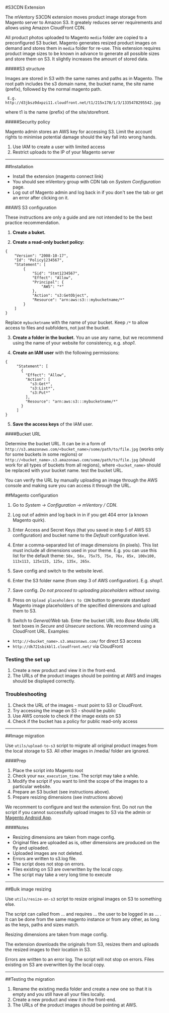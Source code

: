 #S3CDN Extension

The mVentory S3CDN extension moves product image storage from Magento server to Amazon S3. It greately reduces server requirements and allows using Amazon CloudFront CDN.

All product photos uploaded to Magento `media` folder are copied to a preconfigured S3 bucket.
Magento generates resized product images on demand and stores them in `media` folder for re-use. This extension requires product image sizes to be known in advance to generate all possible sizes and store them on S3. It slightly increases the amount of stored data.


#####S3 structure

Images are stored in S3 with the same names and paths as in Magento. The root path includes the s3 domain name, the bucket name, the site name (prefix), followed by the normal magento path.

     E.g. http://d3jbsz0dxpzi11.cloudfront.net/t1/215x170/1/3/1335478295542.jpg

where t1 is the name (prefix) of the site/storefront.

#####Security policy

Magento admin stores an AWS key for accessing S3. Limit the account rights to minimise potential damage should the key fall into wrong hands.

1. Use IAM to create a user with limited access
2. Restrict uploads to the IP of your Magento server

***

##Installation

* Install the extension (magento connect link)
* You should see mVentory group with CDN tab on _System Configuration_ page.
* Log out of Magento admin and log back in if you don't see the tab or get an error after clicking on it.

##AWS S3 configuration

These instructions are only a guide and are not intended to be the best practice recommendation.

1) **Create a buket.**

2) **Create a read-only bucket policy:**

```
{
    "Version": "2008-10-17",
    "Id": "Policy1234567",
    "Statement": [
    	{
    		"Sid": "Stmt1234567",
    		"Effect": "Allow",
    		"Principal": {
    			"AWS": "*"
    		},
    		"Action": "s3:GetObject",
    		"Resource": "arn:aws:s3:::mybucketname/*"
    	}
    ]
}
```
Replace `mybucketname` with the name of your bucket. Keep `/*` to allow access to files and subfolders, not just the bucket.

3) **Create a folder in the bucket.** You an use any name, but we recommend using the name of your website for consistency, e.g. _shop1_.

4) **Create an IAM user** with the following permissions:

```
{
     "Statement": [
       {
         "Effect": "Allow",
         "Action": [
           "s3:Get*",
           "s3:List*",
           "s3:Put*"
         ],
         "Resource": "arn:aws:s3:::mybucketname/*"
       }
     ]
}
```
5) **Save the access keys** of the IAM user.

####Bucket URL

Determine the bucket URL. It can be in a form of `http://s3.amazonaws.com/<bucket_name>/some/path/to/file.jpg` (works only for some buckets in some regions) or `http://<bucket_name>.s3.amazonaws.com/some/path/to/file.jpg` (should work for all types of buckets from all regions),  where `<bucket_name>` should be replaced with your bucket name.
test the bucket URL.

You can verify the URL by manually uploading an image through the AWS console and making sure you can access it through the URL.

##Magento configuration 

1. Go to _System -> Configuration -> mVentory / CDN_.

2. Log out of admin and log back in in if you get 404 error (a known Magento quirk).

3. Enter Access and Secret Keys (that you saved in step 5 of AWS S3 configuration) and bucket name to the _Default_ configuration level.

4. Enter a comma-separated list of image dimensions (in pixels). This list must include all dimensions used in your theme. E.g. you can use this list for the default theme:
`50x, 56x, 75x75, 75x, 76x, 85x, 100x100, 113x113, 125x125, 125x, 135x, 265x`.

5. Save config and switch to the website level.

6. Enter the S3 folder name (from step 3 of AWS configuration). E.g. _shop1_.

7. Save config. *Do not proceed to uploading placeholders without saving.*

8. Press on `Upload placeholders to CDN` button to generate standard Magento image placeholders of the specified dimensions and upload them to S3.

9. Switch to _General/Web_ tab. Enter the bucket URL into _Base Media URL_ text boxes in _Secure_ and _Unsecure_ sections. We recommend using a CloudFront URL.
Examples:
 	
* `http://<bucket_name>.s3.amazonaws.com/` for direct S3 access
* `http://dk721sbikbl1.cloudfront.net/` via CloudFront

### Testing the set up

1. Create a new product and view it in the front-end.
2. The URLs of the product images should be pointing at AWS and images should be displayed correctly.

### Troubleshooting

1. Check the URL of the images - must point to S3 or CloudFront.
2. Try accessing the image on S3 - should be public
3. Use AWS console to check if the image exists on S3
4. Check if the bucket has a policy for public read-only access

***
 
##Image migration

Use `utils/upload-to-s3` script to migrate all original product images from the local storage to S3. All other images in /media/ folder are ignored.

####Prep

1. Place the script into Magento root
2. Check your `max_execution_time`. The script may take a while.
3. Modify the script if you want to limit the scope of the images to a particular website.
4. Prepare an S3 bucket (see instructions above).
5. Prepare resizing dimensions (see instructions above)

We recomment to configure and test the extension first. Do not run the script if you cannot successfully upload images to S3 via the admin or [Magento Android App](http://mventory.com). 

####Notes

* Resizing dimensions are taken from mage config.
* Original files are uploaded as is, other dimensions are produced on the fly and uploaded.
* Uploaded images are not deleted.
* Errors are written to s3.log file. 
* The script does not stop on errors. 
* Files existing on S3 are overwritten by the local copy.
* The script may take a very long time to execute

***

##Bulk image resizing

Use `utils/resize-on-s3` script to resize original images on S3 to something else.

The script can called from ... and requires ... the user to be logged in as ... . It can be done from the same magento instance or from any other, as long as the keys, paths and sizes match.

Resizing dimensions are taken from mage config.

The extension downloads the originals from S3, resizes them and uploads the resized images to their location in S3.

Errors are written to an error log. The script will not stop on errors. Files existing on S3 are overwritten by the local copy.

***

##Testing the migration

1. Rename the existing media folder and create a new one so that it is empty and you still have all your files locally.
2. Create a new product and view it in the front-end.
3. The URLs of the product images should be pointing at AWS.
